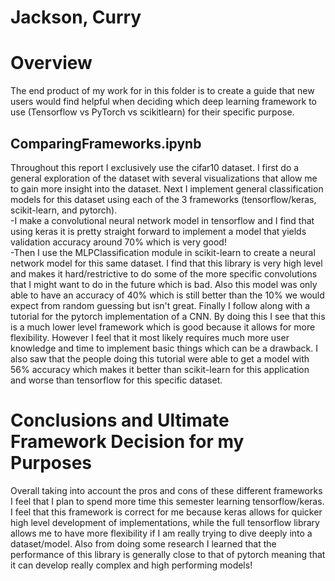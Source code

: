 # Jackson, Curry

# Overview
The end product of my work for in this folder is to create a guide that new users would find helpful when deciding which deep learning framework to use (Tensorflow vs PyTorch vs scikitlearn) for their specific purpose.

## ComparingFrameworks.ipynb
Throughout this report I exclusively use the cifar10 dataset.  I first do a general exploration of the dataset with several visualizations that allow me to gain more insight into the dataset.  Next I implement general classification models for this dataset using each of the 3 frameworks (tensorflow/keras, scikit-learn, and pytorch).  
-I make a convolutional neural network model in tensorflow and I find that using keras it is pretty straight forward to implement a model that yields validation accuracy around 70% which is very good!  
-Then I use the MLPClassification module in scikit-learn to create a neural network model for this same dataset.  I find that this library is very high level and makes it hard/restrictive to do some of the more specific convolutions that I might want to do in the future which is bad.  Also this model was only able to have an accuracy of 40% which is still better than the 10% we would expect from random guessing but isn't great. 
Finally I follow along with a tutorial for the pytorch implementation of a CNN.  By doing this I see that this is a much lower level framework which is good because it allows for more flexibility.  However I feel that it most likely requires much more user knowledge and time to implement basic things which can be a drawback.  I also saw that the people doing this tutorial were able to get a model with 56% accuracy which makes it better than scikit-learn for this application and worse than tensorflow for this specific dataset.

# Conclusions and Ultimate Framework Decision for my Purposes
Overall taking into account the pros and cons of these different frameworks I feel that I plan to spend more time this semester learning tensorflow/keras.  I feel that this framework is correct for me because keras allows for quicker high level development of implementations, while the full tensorflow library allows me to have more flexibility if I am really trying to dive deeply into a dataset/model. Also from doing some research I learned that the performance of this library is generally close to that of pytorch meaning that it can develop really complex and high performing models!
